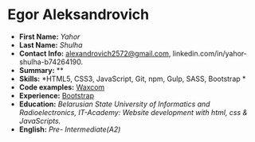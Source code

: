 # Egor Aleksandrovich # 

* **First Name:** *Yahor*
* **Last Name:** *Shulha*
* **Contact Info:** alexandrovich2572@gmail.com,  linkedin.com/in/yahor-shulha-b74264190.
* **Summary:** **
* **Skills:**  *HTML5, CSS3, JavaScript, Git, npm, Gulp, SASS, Bootstrap *
* **Code examples:** [Waxcom](https://egor-alexandrovich.github.io/)
* **Experience:** [Bootstrap](https://egor-alexandrovich.github.io/bootstrap/)
* **Education:** *Belarusian State University of Informatics and Radioelectronics, IT-Academy: Website development with html, css & JavaScripts.*
* **English:** *Pre- Intermediate(A2)*

